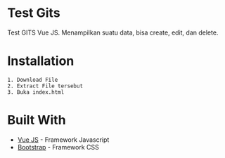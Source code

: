 # Test Gits
Test GITS Vue JS. Menampilkan suatu data, bisa create, edit, dan delete.

# Installation
```
1. Download File
2. Extract File tersebut
3. Buka index.html
```

# Built With

* [Vue JS](http://www.vuejs.org/) - Framework Javascript
* [Bootstrap](https://getbootstrap.com/) - Framework CSS
